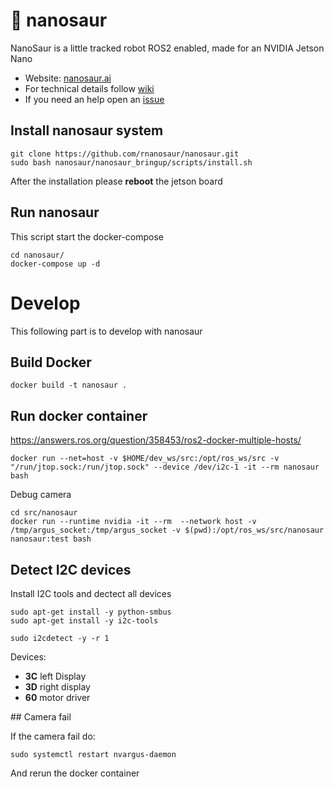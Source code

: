 # :sauropod: nanosaur

NanoSaur is a little tracked robot ROS2 enabled, made for an NVIDIA Jetson Nano

* Website: [nanosaur.ai](https://nanosaur.ai)
* For technical details follow [wiki](https://github.com/rnanosaur/nanosaur/wiki)
* If you need an help open an [issue](https://github.com/rnanosaur/nanosaur/issues)

## Install nanosaur system
```
git clone https://github.com/rnanosaur/nanosaur.git
sudo bash nanosaur/nanosaur_bringup/scripts/install.sh
```

After the installation please **reboot** the jetson board

## Run nanosaur

This script start the docker-compose

```
cd nanosaur/
docker-compose up -d
```

# Develop

This following part is to develop with nanosaur

##  Build Docker

```
docker build -t nanosaur .
```

## Run docker container

https://answers.ros.org/question/358453/ros2-docker-multiple-hosts/

```
docker run --net=host -v $HOME/dev_ws/src:/opt/ros_ws/src -v "/run/jtop.sock:/run/jtop.sock" --device /dev/i2c-1 -it --rm nanosaur bash
```

Debug camera

```
cd src/nanosaur
docker run --runtime nvidia -it --rm  --network host -v /tmp/argus_socket:/tmp/argus_socket -v $(pwd):/opt/ros_ws/src/nanosaur nanosaur:test bash
```

## Detect I2C devices

Install I2C tools and dectect all devices

```
sudo apt-get install -y python-smbus
sudo apt-get install -y i2c-tools
```

```
sudo i2cdetect -y -r 1
```

Devices:
* **3C** left Display
* **3D** right display
* **60** motor driver

## Camera fail

If the camera fail do:

```
sudo systemctl restart nvargus-daemon
```

And rerun the docker container